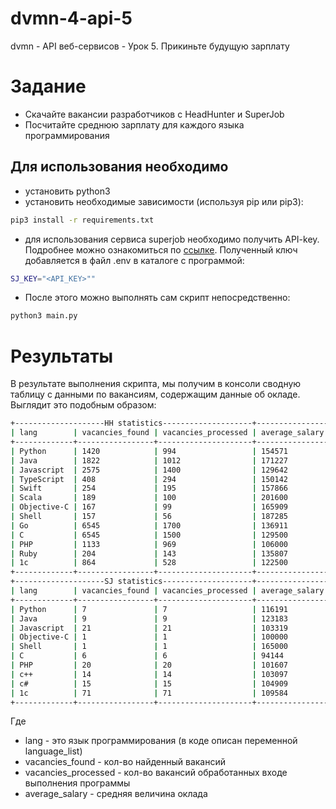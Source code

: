# dvmn-4-api-5
dvmn - API веб-сервисов - Урок 5. Прикиньте будущую зарплату
# Задание
* Скачайте вакансии разработчиков с HeadHunter и SuperJob
* Посчитайте среднюю зарплату для каждого языка программирования
## Для использования необходимо
* установить python3
* установить необходимые зависимости (используя pip или pip3):
```bash
pip3 install -r requirements.txt
```
* для использования сервиса superjob необходимо получить API-key. Подробнее можно ознакомиться по [ссылке](https://api.superjob.ru/). Полученный ключ добавляется в файл .env в каталоге с программой:
```bash
SJ_KEY="<API_KEY>""
```
* После этого можно выполнять сам скрипт непосредственно:
```bash
python3 main.py
```
# Результаты
В результате выполнения скрипта, мы получим в консоли сводную таблицу с данными по вакансиям, содержащим данные об окладе. Выглядит это подобным образом:
```bash
+--------------------HH statistics--------------------+----------------+
| lang        | vacancies_found | vacancies_processed | average_salary |
+-------------+-----------------+---------------------+----------------+
| Python      | 1420            | 994                 | 154571         |
| Java        | 1822            | 1012                | 171227         |
| Javascript  | 2575            | 1400                | 129642         |
| TypeScript  | 408             | 294                 | 150142         |
| Swift       | 254             | 195                 | 157866         |
| Scala       | 189             | 100                 | 201600         |
| Objective-C | 167             | 99                  | 165909         |
| Shell       | 157             | 56                  | 187285         |
| Go          | 6545            | 1700                | 136911         |
| C           | 6545            | 1500                | 129500         |
| PHP         | 1133            | 969                 | 106000         |
| Ruby        | 204             | 143                 | 135807         |
| 1c          | 864             | 528                 | 122500         |
+-------------+-----------------+---------------------+----------------+
+--------------------SJ statistics--------------------+----------------+
| lang        | vacancies_found | vacancies_processed | average_salary |
+-------------+-----------------+---------------------+----------------+
| Python      | 7               | 7                   | 116191         |
| Java        | 9               | 9                   | 123183         |
| Javascript  | 21              | 21                  | 103319         |
| Objective-C | 1               | 1                   | 100000         |
| Shell       | 1               | 1                   | 165000         |
| C           | 6               | 6                   | 94144          |
| PHP         | 20              | 20                  | 101607         |
| c++         | 14              | 14                  | 103097         |
| c#          | 15              | 15                  | 104909         |
| 1c          | 71              | 71                  | 109584         |
+-------------+-----------------+---------------------+----------------+
```
Где 
* lang - это язык программирования (в коде описан переменной language_list)
* vacancies_found - кол-во найденный вакансий
* vacancies_processed - кол-во вакансий обработанных входе выполнения программы
* average_salary - средняя величина оклада
